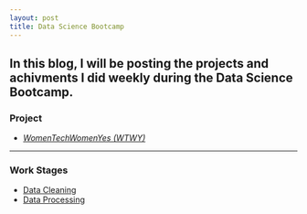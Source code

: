 ```yaml
---
layout: post
title: Data Science Bootcamp 
---
```


In this blog, I will be posting the projects and achivments I did weekly during the Data Science Bootcamp. 
-----

### Project

* [*WomenTechWomenYes (WTWY)*](https://lamam13.github.io/2019/09/07/WomenTechWomenYes(WTWY)/)

-----

### Work Stages

* [Data Cleaning](https://lamam13.github.io/2019/09/07/Data-cleaning/) 
* [Data Processing](https://lamam13.github.io/2019/09/07/Data-processing/)





